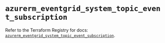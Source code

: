 # `azurerm_eventgrid_system_topic_event_subscription`

Refer to the Terraform Registry for docs: [`azurerm_eventgrid_system_topic_event_subscription`](https://registry.terraform.io/providers/hashicorp/azurerm/3.104.0/docs/resources/eventgrid_system_topic_event_subscription).
